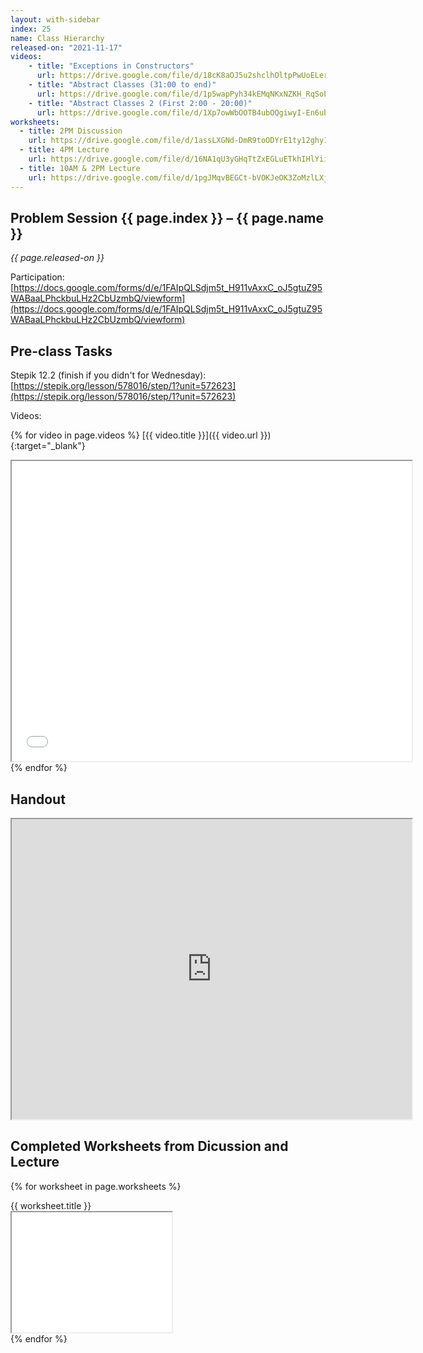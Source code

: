 ```yaml
---
layout: with-sidebar
index: 25
name: Class Hierarchy
released-on: "2021-11-17"
videos:
    - title: "Exceptions in Constructors"
      url: https://drive.google.com/file/d/18cK8aOJ5u2shclhOltpPwUoELer3vHgI
    - title: "Abstract Classes (31:00 to end)"
      url: https://drive.google.com/file/d/1p5wapPyh34kEMqNKxNZKH_RqSoFeV70m
    - title: "Abstract Classes 2 (First 2:00 - 20:00)"
      url: https://drive.google.com/file/d/1Xp7owWbOOTB4ubOQgiwyI-En6ubOiDzN
worksheets:
  - title: 2PM Discussion
    url: https://drive.google.com/file/d/1assLXGNd-DmR9toODYrE1ty12ghy1Gtq
  - title: 4PM Lecture
    url: https://drive.google.com/file/d/16NA1qU3yGHqTtZxEGLuETkhIHlYiibRI
  - title: 10AM & 2PM Lecture
    url: https://drive.google.com/file/d/1pgJMqvBEGCt-bVOKJeOK3ZoMzlLXjful
---
```



## Problem Session {{ page.index }} – {{ page.name }}

_{{ page.released-on }}_

Participation: [https://docs.google.com/forms/d/e/1FAIpQLSdjm5t_H911vAxxC_oJ5gtuZ95WABaaLPhckbuLHz2CbUzmbQ/viewform](https://docs.google.com/forms/d/e/1FAIpQLSdjm5t_H911vAxxC_oJ5gtuZ95WABaaLPhckbuLHz2CbUzmbQ/viewform)

## Pre-class Tasks

Stepik 12.2 (finish if you didn't for Wednesday): [https://stepik.org/lesson/578016/step/1?unit=572623](https://stepik.org/lesson/578016/step/1?unit=572623)

Videos:

{% for video in page.videos %}
[{{ video.title }}]({{ video.url }}){:target="_blank"}
<iframe src="{{ video.url }}/preview" width="640" height="480" allow="autoplay"></iframe>
{% endfor %}

## Handout

<iframe src="https://drive.google.com/file/d/1VFG7LCaqwV1Z8i9McN--0YlleUak4Km2/preview" width="640" height="480" allow="autoplay"></iframe>

## Completed Worksheets from Dicussion and Lecture

{% for worksheet in page.worksheets %}
<div class="worksheetBox">
{{ worksheet.title }}
<br>
<iframe src="{{ worksheet.url }}/preview" width="256" height="192" allow="autoplay"></iframe>
</div>
{% endfor %}